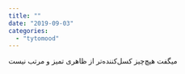 ```yaml
---
title: ""
date: "2019-09-03"
categories: 
  - "tytomood"
---
```


میگفت ‏هیچ‌چیز کسل‌کننده‌تر از ظاهری تمیز و مرتب نیست
